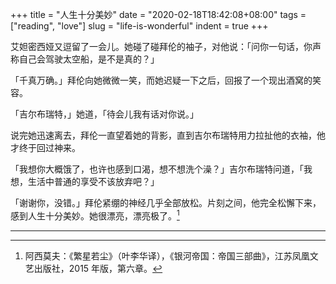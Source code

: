 +++
title = "人生十分美妙"
date = "2020-02-18T18:42:08+08:00"
tags = ["reading", "love"]
slug = "life-is-wonderful"
indent = true
+++

艾妲密西娅又逗留了一会儿。她碰了碰拜伦的袖子，对他说：「问你一句话，你声称自己会驾驶太空船，是不是真的？」

「千真万确。」拜伦向她微微一笑，而她迟疑一下之后，回报了一个现出酒窝的笑容。

「吉尔布瑞特，」她道，「待会儿我有话对你说。」

说完她迅速离去，拜伦一直望着她的背影，直到吉尔布瑞特用力拉扯他的衣袖，他才终于回过神来。

「我想你大概饿了，也许也感到口渴，想不想洗个澡？」吉尔布瑞特问道，「我想，生活中普通的享受不该放弃吧？」

「谢谢你，没错。」拜伦紧绷的神经几乎全部放松。片刻之间，他完全松懈下来，感到人生十分美妙。她很漂亮，漂亮极了。[^1]

---

[^1]: 阿西莫夫：《繁星若尘》（叶李华译），《银河帝国：帝国三部曲》，江苏凤凰文艺出版社，2015 年版，第六章。
